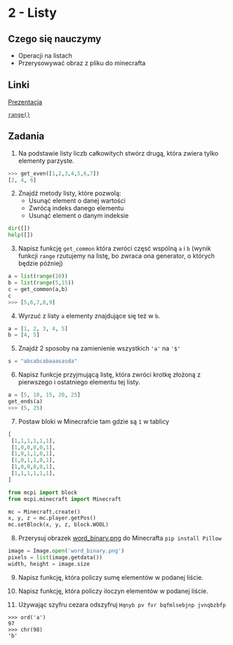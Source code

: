 # 2 - Listy

## Czego się nauczymy 
+ Operacji na listach
+ Przerysowywać obraz z pliku do minecrafta

## Linki
[Prezentacja](https://docs.google.com/presentation/d/17l3NKQCqEwofyKpeuP51exhxsSwYy1Y2pgfbtFV5EHc/edit?usp=sharing)

[`range()`](https://docs.python.org/3/library/functions.html#func-range)

## Zadania

1. Na podstawie listy liczb całkowitych stwórz drugą, która zwiera tylko elementy parzyste.
```python
>>> get_even([1,2,3,4,5,6,7])
[2, 4, 6]
```

2. Znajdź metody listy, które pozwolą:
	* Usunąć element o danej wartości
    * Zwrócą indeks danego elementu
    * Usunąć element o danym indeksie
    
```python
dir([])
help([])
```
  
3. Napisz funkcję `get_common` która zwróci częsć wspólną `a` i `b` (wynik funkcji `range` rzutujemy na listę, bo zwraca ona generator, o których będzie później) 
```python
a = list(range(10))
b = list(range(5,15))
c = get_common(a,b)
c
>>> [5,6,7,8,9]
```
    
4. Wyrzuć z listy `a` elementy znajdujące się też w `b`.
```python
a = [1, 2, 3, 4, 5]
b = [4, 5]
```
5.  Znajdź 2 sposoby na zamienienie wszystkich `'a'` na `'$'` 
```python
s = "abcabcabaaasasda"
```
6. Napisz funkcje przyjmującą listę, która zwróci krotkę złożoną z pierwszego i ostatniego elementu tej listy.
```python
a = [5, 10, 15, 20, 25]
get_ends(a)
>>> (5, 25)
```

7. Postaw bloki w Minecrafcie tam gdzie są `1` w tablicy
```python
[
 [1,1,1,1,1,1],
 [1,0,0,0,0,1],
 [1,0,1,1,0,1],
 [1,0,1,1,0,1],
 [1,0,0,0,0,1],
 [1,1,1,1,1,1],
]

from mcpi import block
from mcpi.minecraft import Minecraft

mc = Minecraft.create()
x, y, z = mc.player.getPos()
mc.setBlock(x, y, z, block.WOOL)
```

8. Przerysuj obrazek [word_binary.png](img/word_binary.png) do Minecrafta
`pip install Pillow`
```python
image = Image.open('word_binary.png')
pixels = list(image.getdata())
width, height = image.size
```

9. Napisz funkcję, która policzy sumę elementów w podanej liście.

10. Napisz funkcję, która policzy iloczyn elementów w podanej liście.
   
11. Używając szyfru cezara odszyfruj
`Hqnyb pv fvr bqfmlsebjnp jvnqbzbfp`
```
>>> ord('a')
97
>>> chr(98)
'b'
```

